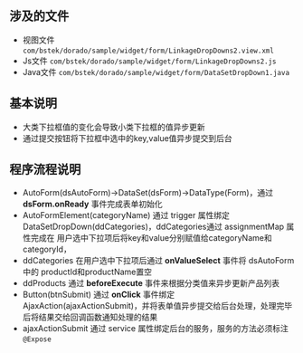 ## 涉及的文件
- 视图文件 `com/bstek/dorado/sample/widget/form/LinkageDropDowns2.view.xml`
- Js文件 `com/bstek/dorado/sample/widget/form/LinkageDropDowns2.js`
- Java文件 `com/bstek/dorado/sample/widget/form/DataSetDropDown1.java`

## 基本说明

- 大类下拉框值的变化会导致小类下拉框的值异步更新
- 通过提交按钮将下拉框中选中的key,value值异步提交到后台

## 程序流程说明

- AutoForm(dsAutoForm)->DataSet(dsForm)->DataType(Form)，通过 **dsForm.onReady** 事件完成表单初始化
- AutoFormElement(categoryName) 通过 trigger 属性绑定 DataSetDropDown(ddCategories)，ddCategories通过 assignmentMap 属性完成在
用户选中下拉项后将key和value分别赋值给categoryName和categoryId，
- ddCategories 在用户选中下拉项后通过 **onValueSelect** 事件将  dsAutoForm 中的 productId和productName置空
- ddProducts 通过 **beforeExecute** 事件来根据分类值来异步更新产品列表
- Button(btnSubmit) 通过 **onClick** 事件绑定  AjaxAction(ajaxActionSubmit)，并将表单值异步提交给后台处理，处理完毕后将结果交给回调函数通知处理的结果
- ajaxActionSubmit 通过 service 属性绑定后台的服务，服务的方法必须标注`@Expose`

